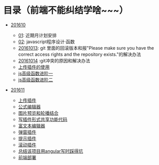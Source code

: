 # 目录（前端不能纠结学啥~~~）

- [201610](https://github.com/guimeisang/Diary/tree/master/201610)
	- [01](https://github.com/guimeisang/Diary/blob/master/201610/01.md): 近期月计划安排
	- [02](https://github.com/guimeisang/Diary/blob/master/201610/02.md): javascript程序设计·函数
	- [20161013](https://github.com/guimeisang/Diary/blob/master/201610/20161013.md): git 里面的回滚版本和报"Please make sure you have the correct access rights and the repository exists."的解决办法
	- [20161014](https://github.com/guimeisang/Diary/blob/master/201610/20161014.md) :git冲突的原因和解决办法
	- [上传插件的使用](https://github.com/guimeisang/Diary/blob/master/201610/20161020.md)
	- [js高级函数进阶一](https://github.com/guimeisang/Diary/blob/master/201610/js%E9%AB%98%E7%BA%A7%E5%87%BD%E6%95%B0%E8%BF%9B%E9%98%B6%E4%B8%80)
	- [js高级函数进阶二](https://github.com/guimeisang/Diary/blob/master/201610/js%E9%AB%98%E7%BA%A7%E5%87%BD%E6%95%B0%E8%BF%9B%E9%98%B6%E4%B8%80)


- [201611](https://github.com/guimeisang/Diary/tree/master/201611)
	- [上传插件](https://github.com/guimeisang/Diary/blob/master/201611/%E4%B8%8A%E4%BC%A0.md)
	- [公式编辑器](https://github.com/guimeisang/Diary/blob/master/201611/%E5%85%AC%E5%BC%8F%E7%BC%96%E8%BE%91%E5%99%A8.md)
	- [图片预览和轮播结合](https://github.com/guimeisang/Diary/blob/master/201611/%E5%9B%BE%E7%89%87%E9%A2%84%E8%A7%88%E5%92%8C%E5%9B%BE%E7%89%87%E8%BD%AE%E6%92%AD%E7%9A%84%E6%8F%92%E4%BB%B6.md)
	- [写插件形式共享功能代码](https://github.com/guimeisang/Diary/blob/master/201611/%E5%AD%A6%E4%BC%9A%E5%86%99%E6%8F%92%E4%BB%B6%E7%9A%84%E5%BD%A2%E5%BC%8F.md)
	- [富文本编辑器](https://github.com/guimeisang/Diary/blob/master/201611/%E5%AF%8C%E6%96%87%E6%9C%AC%E7%BC%96%E8%BE%91%E5%99%A8.md)
	- [弹窗插件](https://github.com/guimeisang/Diary/blob/master/201611/%E5%BC%B9%E7%AA%97%E6%8F%92%E4%BB%B6.md)
	- [提示插件](https://github.com/guimeisang/Diary/blob/master/201611/%E6%8F%90%E7%A4%BA%E6%8F%92%E4%BB%B6.md)
	- [滚动插件](https://github.com/guimeisang/Diary/blob/master/201611/%E6%8F%90%E7%A4%BA%E6%8F%92%E4%BB%B6.md)
	- [总结该项目用angular写时踩得坑](https://github.com/guimeisang/Diary/blob/master/201611/%E7%94%A8angular%E8%B8%A9%E5%9D%91.md)
	- [前端部署](https://github.com/guimeisang/Diary/blob/master/201611/%E5%89%8D%E7%AB%AF%E9%83%A8%E7%BD%B2%E8%B8%A9%E5%9D%91.md)